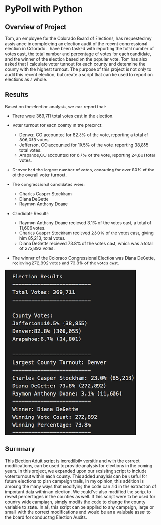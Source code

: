 # PyPoll with Python

## Overview of Project
Tom, an employee for the Colorado Board of Elections, has requested my assistance in completeing an election audit of the recent congressional election in Colorado. I have been tasked with reporting the total number of votes cast, the total number and percentage of votes for each candidate, and the winner of the election based on the popular vote. Tom has also asked that I calculate voter turnout for each county and determine the county with the highest turnout. The purpose of this project is not only to audit this recent election, but create a script that can be used to report on elections as a whole. 

## Results
Based on the election analysis, we can report that: 
- There were 369,711 total votes cast in the election. 

- Voter turnout for each county in the precinct:
    - Denver, CO accounted for 82.8% of the vote, reporting a total of 306,055 votes.
    - Jefferson, CO accounted for 10.5% of the vote, reporting 38,855 total votes.
    - Arapahoe,CO accounted for 6.7% of the vote, reporting 24,801 total votes.

- Denver had the largest number of votes, accouting for over 80% of the of the overall voter turnout.

- The congressional candidates were: 
    - Charles Casper Stockham
    - Diana DeGette
    - Raymon Anthony Doane

- Candidate Results: 
    - Raymon Anthony Doane recieved 3.1% of the votes cast, a total of 11,606 votes.
    - Charles Casper Stockham recieved 23.0% of the votes cast, giving him 85,213, total votes. 
    - Diana DeGette recieved 73.8% of the votes cast, which was a total of 272,892 votes.

- The winner of the Colorado Congressional Election was Diana DeGette, recieving 272,892 votes and 73.8% of the votes cast. 

![](resources/election-results.png)

## Summary 

This Election Aduit script is incredilbily versitle and with the correct modifications, can be used to provide analysis for elections in the coming years. In this project, we expanded upon our exsisitng script to include voter turnout within each county. This added anaylsis can be useful for future elections to plan campaign trails, In my opinion, this addition is amoung the many ways that modifying the code can aid in the extraction of important data within an election. We could've also modified the script to reveal percentages in the counties as well. If this script were to be used for country wide campiagn, simply modify the code to change the county variable to state. In all, this script can be applied to any campaign, large or small, with the correct modifications and would be an a valubale asset to the board for conducitng Election Audits. 
